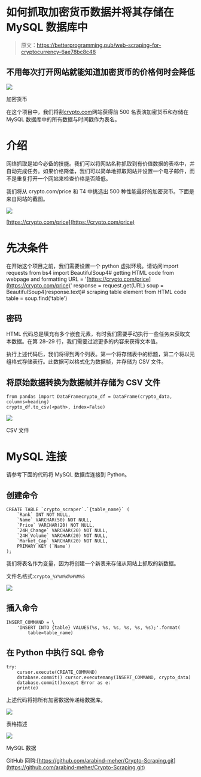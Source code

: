# 如何抓取加密货币数据并将其存储在 MySQL 数据库中

> 原文：<https://betterprogramming.pub/web-scraping-for-cryptocurrency-6ae78bc8c48>

## 不用每次打开网站就能知道加密货币的价格何时会降低

![](img/c48cabaaf738d75149a1a4e35b24cd0a.png)

加密货币

在这个项目中，我们将刮[crypto.com](https://crypto.com/price)网站获得前 500 名表演加密货币和存储在 MySQL 数据库中的所有数据与时间戳作为表名。

# 介绍

网络抓取是如今必备的技能。我们可以将网站名称抓取到有价值数据的表格中，并自动完成任务。如果价格降低，我们可以简单地抓取网站并设置一个电子邮件，而不是重复打开一个网站来检查价格是否降低。

我们将从 crypto.com/price 和 T4 中挑选出 500 种性能最好的加密货币。下面是来自网站的截图。

![](img/d7c676efe198e272da5a7a4e4aadd216.png)

[https://crypto.com/price](https://crypto.com/price)

# 先决条件

在开始这个项目之前，我们需要设置一个 python 虚拟环境。请访问import requests
from bs4 import BeautifulSoup4# getting HTML code from webpage and formatting
URL = '[https://crypto.com/price](https://crypto.com/price)'
response = request.get(URL)
soup = BeautifulSoup4(response.text)# scraping table element from HTML code
table = soup.find('table')

## 密码

HTML 代码总是填充有多个嵌套元素，有时我们需要手动执行一些任务来获取文本数据。在第 28–29 行，我们需要过滤更多的内容来获得文本值。

执行上述代码后，我们将得到两个列表。第一个将存储表中的标题，第二个将以元组格式存储表行。此数据可以格式化为数据帧，并存储为 CSV 文件。

## 将原始数据转换为数据帧并存储为 CSV 文件

```
from pandas import DataFramecrypto_df = DataFrame(crypto_data, columns=heading)
crypto_df.to_csv(<path>, index=False)
```

![](img/7efbb81334bdc751c9ace32724b804bc.png)

CSV 文件

# MySQL 连接

请参考下面的代码将 MySQL 数据库连接到 Python。

## 创建命令

```
CREATE TABLE `crypto_scraper`.`{table_name}` (
    `Rank` INT NOT NULL,
    `Name` VARCHAR(50) NOT NULL,
    `Price` VARCHAR(20) NOT NULL,
    `24H_Change` VARCHAR(20) NOT NULL,
    `24H_Volume` VARCHAR(20) NOT NULL,
    `Market_Cap` VARCHAR(20) NOT NULL,
    PRIMARY KEY (`Name`)
);
```

我们将表名作为变量，因为将创建一个新表来存储从网站上抓取的新数据。

文件名格式:`crypto_%Y%m%d%H%M%S`

![](img/07f318e9b495f7f5faebeefb5a762d68.png)

## 插入命令

```
INSERT_COMMAND = \
    'INSERT INTO {table} VALUES(%s, %s, %s, %s, %s, %s);'.format(
        table=table_name)
```

## 在 Python 中执行 SQL 命令

```
try:
    cursor.execute(CREATE_COMMAND)
    database.commit() cursor.executemany(INSERT_COMMAND, crypto_data)
    database.commit()except Error as e:
    print(e)
```

上述代码将把所有加密数据传递给数据库。

![](img/fa91b47521e2ba99d6e487f9f189d1cc.png)

表格描述

![](img/ec3bfd19c6abdffbb54a8c519e9ad44b.png)

MySQL 数据

GitHub 回购:[https://github.com/arabind-meher/Crypto-Scraping.git](https://github.com/arabind-meher/Crypto-Scraping.git)